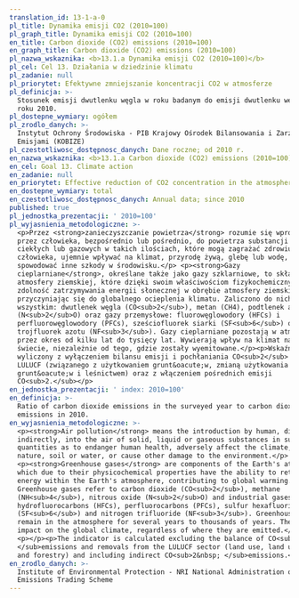 ```yaml
---
translation_id: 13-1-a-0
pl_title: Dynamika emisji CO2 (2010=100)
pl_graph_title: Dynamika emisji CO2 (2010=100)
en_title: Carbon dioxide (CO2) emissions (2010=100)
en_graph_title: Carbon dioxide (CO2) emissions (2010=100)
pl_nazwa_wskaznika: <b>13.1.a Dynamika emisji CO2 (2010=100)</b>
pl_cel: Cel 13. Działania w dziedzinie klimatu
pl_zadanie: null
pl_priorytet: Efektywne zmniejszanie koncentracji CO2 w atmosferze
pl_definicja: >-
  Stosunek emisji dwutlenku węgla w roku badanym do emisji dwutlenku węgla w
  roku 2010.
pl_dostepne_wymiary: ogółem
pl_zrodlo_danych: >-
  Instytut Ochrony Środowiska - PIB Krajowy Ośrodek Bilansowania i Zarządzania
  Emisjami (KOBIZE)
pl_czestotliwosc_dostępnosc_danych: Dane roczne; od 2010 r.
en_nazwa_wskaznika: <b>13.1.a Carbon dioxide (CO2) emissions (2010=100)</b>
en_cel: Goal 13. Climate action
en_zadanie: null
en_priorytet: Effective reduction of CO2 concentration in the atmosphere
en_dostepne_wymiary: total
en_czestotliwosc_dostępnosc_danych: Annual data; since 2010
published: true
pl_jednostka_prezentacji: ' 2010=100'
pl_wyjasnienia_metodologiczne: >-
  <p>Przez <strong>zanieczyszczanie powietrza</strong> rozumie się wprowadzanie
  przez człowieka, bezpośrednio lub pośrednio, do powietrza substancji stałych,
  ciekłych lub gazowych w takich ilościach, które mogą zagrażać zdrowiu
  człowieka, ujemnie wpływać na klimat, przyrodę żywą, glebę lub wodę, a także
  spowodować inne szkody w środowisku.</p> <p><strong>Gazy
  cieplarniane</strong>, określane także jako gazy szklarniowe, to składniki
  atmosfery ziemskiej, które dzięki swoim właściwościom fizykochemicznym mają
  zdolność zatrzymywania energii słonecznej w obrębie atmosfery ziemskiej,
  przyczyniając się do globalnego ocieplenia klimatu. Zaliczono do nich przede
  wszystkim: dwutlenek węgla (CO<sub>2</sub>), metan (CH4), podtlenek azotu
  (N<sub>2</sub>O) oraz gazy przemysłowe: fluorowęglowodory (HFCs) i
  perfluorowęglowodory (PFCs), sześciofluorek siarki (SF<sub>6</sub>) oraz
  trojfluorek azotu (NF<sub>3</sub>). Gazy cieplarniane pozostają w atmosferze
  przez okres od kilku lat do tysięcy lat. Wywierają wpływ na klimat na całym
  świecie, niezależnie od tego, gdzie zostały wyemitowane.</p><p>Wskaźnik został
  wyliczony z wyłączeniem bilansu emisji i pochłaniania CO<sub>2</sub> z sektora
  LULUCF (związanego z użytkowaniem grunt&oacute;w, zmianą użytkowania
  grunt&oacute;w i leśnictwem) oraz z włączeniem pośrednich emisji
  CO<sub>2.</sub></p>
en_jednostka_prezentacji: ' index: 2010=100'
en_definicja: >-
  Ratio of carbon dioxide emissions in the surveyed year to carbon dioxide
  emissions in 2010.
en_wyjasnienia_metodologiczne: >-
  <p><strong>Air pollution</strong> means the introduction by human, directly or
  indirectly, into the air of solid, liquid or gaseous substances in such
  quantities as to endanger human health, adversely affect the climate, living
  nature, soil or water, or cause other damage to the environment.</p>
  <p><strong>Greenhouse gases</strong> are components of the Earth's atmosphere,
  which due to their physicochemical properties have the ability to retain solar
  energy within the Earth's atmosphere, contributing to global warming.
  Greenhouse gases refer to carbon dioxide (CO<sub>2</sub>), methane
  (NH<sub>4</sub>), nitrous oxide (N<sub>2</sub>O) and industrial gases:
  hydrofluorocarbons (HFCs), perfluorocarbons (PFCs), sulfur hexafluoride
  (SF<sub>6</sub>) and nitrogen trifluoride (NF<sub>3</sub>). Greenhouse gases
  remain in the atmosphere for several years to thousands of years. They have an
  impact on the global climate, regardless of where they are emitted.</p>
  <p></p><p>The indicator is calculated excluding the balance of CO<sub>2
  </sub>emissions and removals from the LULUCF sector (land use, land use change
  and forestry) and including indirect CO<sub>2&nbsp; </sub>emissions.</p>
en_zrodlo_danych: >-
  Institute of Environmental Protection - NRI National Administration of the
  Emissions Trading Scheme
---
```

